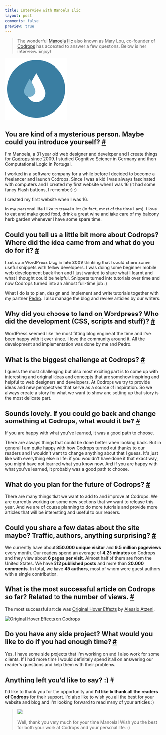 ```yaml
---
title: Interview with Manoela Ilic
layout: post
comments: false
preview: true
---
```

<section>
<blockquote><p>The wonderful <a href="https://twitter.com/crnacura">Manoela Ilic</a> also known as Mary Lou, co-founder of <a href="http://tympanus.net/codrops/">Codrops</a> has accepted to answer a few questions. Below is her interview. Enjoy!</p></blockquote>
</section>
<section id="introduction">
<img class="pull-image--left" src="/images/interview-manoela-ilic__codrops.png" alt="Codrops logo" />
<h2 class="h4"><span class="fontawesome-comments icon-left" style="color: #aaa"></span>You are kind of a mysterious person. Maybe could you introduce yourself? <a href="#introduction" class="section-anchor">#</a></h2>
<p>I'm Manoela, a 31 year old web designer and developer and I create things for <a href="http://tympanus.net/codrops/">Codrops</a> since 2009. I studied Cognitive Science in Germany and then Computational Logic in Portugal.</p>
<p>I worked in a software company for a while before I decided to become a freelancer and launch Codrops. Since I was a kid I was always fascinated with computers and I created my first website when I was 16 (it had some fancy Flash buttons, I remember) :)</p>
<p class="pull-quote--right">I created my first website when I was 16.</p>
<p>In my personal life I like to travel a lot (in fact, most of the time I am). I love to eat and make good food, drink a great wine and take care of my balcony herb garden whenever I have some spare time.</p>
</section>
<section id="codrops">
<h2 class="h4"><span class="fontawesome-comments icon-left" style="color: #aaa"></span>Could you tell us a little bit more about Codrops? Where did the idea came from and what do you do for it? <a href="#codrops" class="section-anchor">#</a></h2>
<p>I set up a WordPress blog in late 2009 thinking that I could share some useful snippets with fellow developers. I was doing some beginner mobile web development back then and I just wanted to share what I learnt and what I thought could be helpful. Snippets turned into tutorials over time and now Codrops turned into an almost full-time job :)  </p>
<p>What I do is to plan, design and implement and write tutorials together with my partner <a href="https://twitter.com/o_telho">Pedro</a>. I also manage the blog and review articles by our writers.</p>
</section>
<section id="why-wordpress">
<h2 class="h4"><span class="fontawesome-comments icon-left" style="color: #aaa"></span>Why did you choose to land on Wordpress? Who did the development (CSS, scripts and stuff)? <a href="#why-wordpress" class="section-anchor">#</a></h2>
<p>WordPress seemed like the most fitting blog engine at the time and I've been happy with it ever since. I love the community around it. 
All the development and implementation was done by me and Pedro.</p>
</section>
<section id="biggest-challenge">
<h2 class="h4"><span class="fontawesome-comments icon-left" style="color: #aaa"></span>What is the biggest challenge at Codrops? <a href="#biggest-challenge" class="section-anchor">#</a></h2>
<p>I guess the most challenging but also most exciting part is to come up with interesting and original ideas and concepts that are somehow inspiring and helpful to web designers and developers. At Codrops we try to provide ideas and new perspectives that serve as a source of inspiration. So we always create a story for what we want to show and setting up that story is the most delicate part. </p>
</section>
<section id="change-something">
<h2 class="h4"><span class="fontawesome-comments icon-left" style="color: #aaa"></span>Sounds lovely. If you could go back and change something at Codrops, what would it be? <a href="#change-something" class="section-anchor">#</a></h2>
<p class="pull-quote--right">If you are happy with what you've learned, it was a good path to choose.</p>
<p>There are always things that could be done better when looking back. But in general I am quite happy with how Codrops turned out thanks to our readers and I wouldn't want to change anything about that I guess. It's just like with everything else in life: if you wouldn't have done it that exact way, you might have not learned what you know now. And if you are happy with what you've learned, it probably was a good path to choose. </p>
</section>
<section id="future-of-codrops">
<h2 class="h4"><span class="fontawesome-comments icon-left" style="color: #aaa"></span>What do you plan for the future of Codrops? <a href="#future-of-codrops" class="section-anchor">#</a></h2>
<p>There are many things that we want to add to and improve at Codrops. We are currently working on some new sections that we want to release this year. And we are of course planning to do more tutorials and provide more articles that will be interesting and useful to our readers.</p>
</section>
<section id="data">
<h2 class="h4"><span class="fontawesome-comments icon-left" style="color: #aaa"></span>Could you share a few datas about the site maybe? Traffic, authors, anything surprising? <a href="#data" class="section-anchor">#</a></h2>
<p>We currently have about <strong>850.000 unique visitor</strong> and <strong>9.5 million pageviews</strong> every month. Our readers spend an average of <strong>4.25 minutes</strong> on Codrops and they view about <strong>6 pages per visit</strong>. Almost half of them are from the United States. We have <strong>512 published posts</strong> and more than <strong>20.000 comments</strong>. In total, we have <strong>45 authors</strong>, most of whom were guest authors with a single contribution. </p>
</section>
<section id="best-codrops-article">
<h2 class="h4"><span class="fontawesome-comments icon-left" style="color: #aaa"></span>What is the most successful article on Codrops so far? Related to the number of views. <a href="#best-codrops-article" class="section-anchor">#</a></h2>
<p>The most successful article was <a href="http://tympanus.net/codrops/2011/11/02/original-hover-effects-with-css3/">Original Hover Effects</a> by <a href="https://twitter.com/Bluxart">Alessio Atzeni</a>.</p>
<a title="Original Hover Effects on Codrops" href="http://tympanus.net/codrops/2011/11/02/original-hover-effects-with-css3/"><img src="http://cdn2.tympanus.net/codrops/wp-content/uploads/2011/11/OriginalHoverEffects.jpg?84cd58" alt="Original Hover Effects on Codrops"></a>
</section>
<section id="side-projects">
<h2 class="h4"><span class="fontawesome-comments icon-left" style="color: #aaa"></span>Do you have any side project? What would you like to do if you had enough time? <a href="#side-projects" class="section-anchor">#</a></h2>
<p>Yes, I have some side projects that I'm working on and I also work for some clients. If I had more time I would definitely spend it all on answering our reader's questions and help them with their problems. </p>
</section>
<section id="final-words">
<h2 class="h4"><span class="fontawesome-comments icon-left" style="color: #aaa"></span>Anything left you’d like to say? :) <a href="#final-words" class="section-anchor">#</a></h2>
<p>I'd like to thank you for the opportunity and <strong>I'd like to thank all the readers of <a href="http://tympanus.com/codrops/">Codrops</a></strong> for their support. I'd also like to wish you all the best for your website and blog and I'm looking forward to read many of your articles :)</p>
<blockquote class="clearfix">
	<img class="pull-image--left" src="http://www.gravatar.com/avatar/a35237134b23b6eb90c58d71c82c6464?s=200">
	<p>Well, thank you very much for your time Manoela! Wish you the best for both your work at Codrops and your personal life. :)</p>
</blockquote>
</section>
